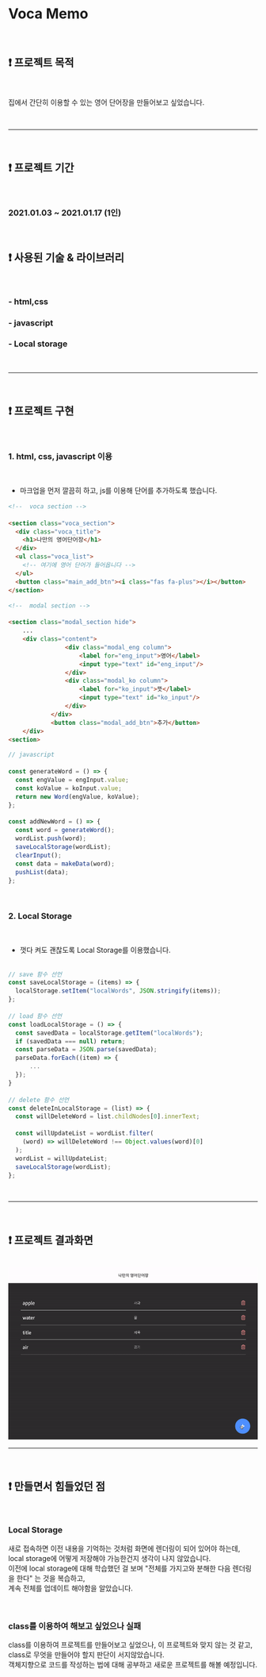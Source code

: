 # Voca Memo

<br>

## ❗️ 프로젝트 목적

<br>

집에서 간단히 이용할 수 있는 영어 단어장을 만들어보고 싶었습니다.

<br>

---

<br>

## ❗️ 프로젝트 기간

<br>

### 2021.01.03 ~ 2021.01.17 (1인)

<br>

## ❗️ 사용된 기술 & 라이브러리

<br>

### - html,css

### - javascript

### - Local storage

<br>

---

<br>

## ❗️ 프로젝트 구현

<br>

### 1. html, css, javascript 이용

<br>

- 마크업을 먼저 깔끔히 하고, js를 이용해 단어를 추가하도록 했습니다.

```html
<!--  voca section -->

<section class="voca_section">
  <div class="voca_title">
    <h1>나만의 영어단어장</h1>
  </div>
  <ul class="voca_list">
    <!-- 여기에 영어 단어가 들어옵니다 -->
  </ul>
  <button class="main_add_btn"><i class="fas fa-plus"></i></button>
</section>
```

```html
<!--  modal section -->

<section class="modal_section hide">
    ...
    <div class="content">
                <div class="modal_eng column">
                    <label for="eng_input">영어</label>
                    <input type="text" id="eng_input"/>
                </div>
                <div class="modal_ko column">
                    <label for="ko_input">뜻</label>
                    <input type="text" id="ko_input"/>
                </div>
            </div>
            <button class="modal_add_btn">추가</button>
    </div>
<section>
```

```js
// javascript

const generateWord = () => {
  const engValue = engInput.value;
  const koValue = koInput.value;
  return new Word(engValue, koValue);
};

const addNewWord = () => {
  const word = generateWord();
  wordList.push(word);
  saveLocalStorage(wordList);
  clearInput();
  const data = makeData(word);
  pushList(data);
};
```

<br>

### 2. Local Storage

<br>

- 껏다 켜도 괜찮도록 Local Storage를 이용했습니다.

```js

// save 함수 선언
const saveLocalStorage = (items) => {
  localStorage.setItem("localWords", JSON.stringify(items));
};

// load 함수 선언
const loadLocalStorage = () => {
  const savedData = localStorage.getItem("localWords");
  if (savedData === null) return;
  const parseData = JSON.parse(savedData);
  parseData.forEach((item) => {
      ...
  });
}

// delete 함수 선언
const deleteInLocalStorage = (list) => {
  const willDeleteWord = list.childNodes[0].innerText;

  const willUpdateList = wordList.filter(
    (word) => willDeleteWord !== Object.values(word)[0]
  );
  wordList = willUpdateList;
  saveLocalStorage(wordList);
};

```

<br>

---

<br>

## ❗️ 프로젝트 결과화면

<br>

<img src="https://github.com/jellybrown/voca-memo/blob/master/voca-memo.gif" width="800">

<br>

---

<br>

## ❗️ 만들면서 힘들었던 점

<br>

### Local Storage

새로 접속하면 이전 내용을 기억하는 것처럼 화면에 렌더링이 되어 있어야 하는데, <br>
local storage에 어떻게 저장해야 가능한건지 생각이 나지 않았습니다. <br>
이전에 local storage에 대해 학습했던 걸 보며 "전체를 가지고와 분해한 다음 렌더링을 한다" 는 것을 복습하고, <br>
계속 전체를 업데이트 해야함을 알았습니다.

<br>

### class를 이용하여 해보고 싶었으나 실패

class를 이용하여 프로젝트를 만들어보고 싶었으나, 이 프로젝트와 맞지 않는 것 같고, class로 무엇을 만들어야 할지 판단이 서지않았습니다. <br>
객체지향으로 코드를 작성하는 법에 대해 공부하고 새로운 프로젝트를 해볼 예정입니다.

## <br>
